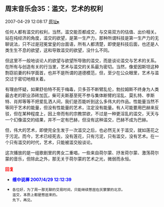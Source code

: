 ## 周末音乐会35：滥交，艺术的权利
2007-04-29 12:08:17
[原址▸](http://www.fxgan.com/chan_time/2007_01_06/499.htm)


任何人都有滥交的权利，当然，滥交能否都成交，与交易双方的估值、出价相关。站在纯经济的角度，滥交的欲望，是第一生产力，那种所谓科技是第一生产力的无聊说法，只不过是冠冕堂皇的台面语，所有人都清楚，即使是科技后面，也还是人类生生不息的欲望，这和导致滥交的欲望，没什么不同。

但这里不一般地谈论人的欲望与欲望所导致的滥交，而是谈论滥交与艺术的关系。在所有与创造有关的行当里，艺术与滥交的关系最为密切。当然，像爱因斯坦这种剽窃前妻的科学面首，也并不是所谓的道德模范，但，至少在公众眼里，艺术与滥交过于密切地相关着。

有理由怀疑，如果舒伯特不死于梅毒，贝多芬不断臂乱伦，勃拉姆斯不终身为人类最古老的职业添砖加瓦，柴可夫斯基至死不参与集体断臂的淫乱、莫扎特、李斯特、肖邦等等不把爱乱洒人间，我们是否能听到这么多伟大的作品。性能量当然不等同于艺术的能量，但没有性能量的艺术，注定没有能量。有人可能要用巴赫来反驳，但在某种程度上，因上帝而有的宗教禁欲，不过是一种更淫乱的滥交，天天与一个幻像滥交的结果，并不一定有巴赫，但没有这种滥交，巴赫不成为巴赫。

但，伟大的艺术，即使完全生发于一次滥交之后，也必然无关于滥交，就如莲花之于污泥。而今，艺术已经死去，没有莲花，只有污泥，只有滥交，没有艺术。在一个只有滥交的时代，艺术，只能被滥交般谈论。

这次播放的是一组歌剧里的男女二重唱，一些来自荷尔蒙、抒发荷尔蒙、激荡荷尔蒙的音乐，但除此之外，那无关于荷尔蒙的艺术之光，微弱而永恒。




**<font color='red'>回复</font>**


- **<font color='blue'>缠中说禅 2007/4/29 12:12:39</font>**
- ```
  各位好，为了周一那无聊的交易时间，只能继续憋屈在灰蒙蒙的北京。
  滥交，本质上都是憋屈来的。
  先下，再见。
  ```
